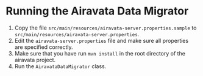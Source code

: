 
# Running the Airavata Data Migrator

1. Copy the file `src/main/resources/airavata-server.properties.sample` to `src/main/resources/airavata-server.properties`.
2. Edit the `airavata-server.properties` file and make sure all properties are specified correctly.
3. Make sure that you have run `mvn install` in the root directory of the airavata project.
4. Run the `AiravataDataMigrator` class.
